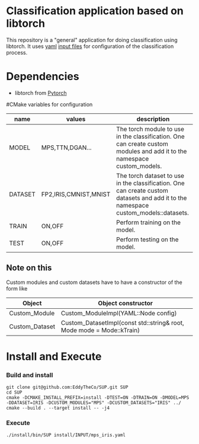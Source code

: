 # Classification application based on libtorch

This repository is a "general" application for doing classification using libtorch.
It uses [yaml](https://github.com/jbeder/yaml-cpp) [input files](INPUT) for configuration of the classification process. 

# Dependencies 

* libtorch from [Pytorch](https://pytorch.org/)

#CMake variables for configuration

|name|values|description|
|----|------|-----------|
|MODEL|MPS,TTN,DGAN...|The torch module to use in the classification. One can create custom modules and add it to the namespace custom_models.|
|DATASET|FP2,IRIS,CMNIST,MNIST|The torch dataset to use in the classification. One can create custom datasets and add it to the namespace custom_models::datasets.|
|TRAIN|ON,OFF|Perform training on the model.|
|TEST|ON,OFF|Perform testing on the model.|

## Note on this

Custom modules and custom datasets have to have a constructor of the form like

|Object|Object constructor|
|-------------|------------------------------------|
|Custom_Module|Custom_ModuleImpl(YAML::Node config)|
|Custom_Dataset|Custom_DatasetImpl(const std::string& root, Mode mode = Mode::kTrain)|

# Install and Execute

### Build and install
```
git clone git@github.com:EddyTheCo/SUP.git SUP
cd SUP
cmake -DCMAKE_INSTALL_PREFIX=install -DTEST=ON -DTRAIN=ON -DMODEL=MPS -DDATASET=IRIS -DCUSTOM_MODULES="MPS" -DCUSTOM_DATASETS="IRIS" ../
cmake --build . --target install -- -j4
```

### Execute
```
./install/bin/SUP install/INPUT/mps_iris.yaml

```
